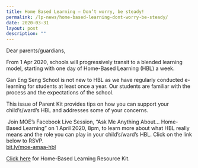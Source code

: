 ```yaml
---
title: Home Based Learning – Don’t worry, be steady!
permalink: /lp-news/home-based-learning-dont-worry-be-steady/
date: 2020-03-31
layout: post
description: ""
---
```

Dear parents/guardians,

From 1 Apr 2020, schools will progressively transit to a blended learning model, starting with one day of Home-Based Learning (HBL) a week.

Gan Eng Seng School is not new to HBL as we have regularly conducted e-learning for students at least once a year. Our students are familiar with the process and the expectations of the school.

This issue of Parent Kit provides tips on how you can support your child’s/ward’s HBL and addresses some of your concerns.

 Join MOE’s Facebook Live Session, “Ask Me Anything About… Home-Based Learning” on 1 April 2020, 8pm, to learn more about what HBL really means and the role you can play in your child’s/ward’s HBL. Click on the link below to RSVP.  
[bit.ly/moe-amaa-hbl](http://bit.ly/moe-amaa-hbl)

[Click here](/files/Resource-Kit-HBL.pdf) for Home-Based Learning Resource Kit.